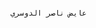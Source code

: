                                                                                                                                                                                                              عايض ناصر الدوسري

 
